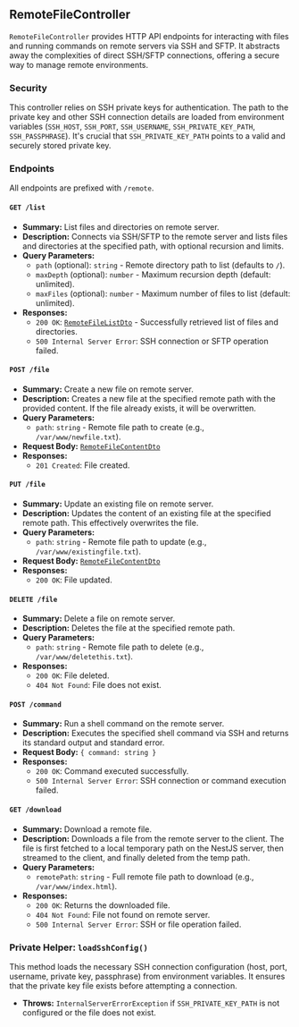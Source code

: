 ## RemoteFileController

`RemoteFileController` provides HTTP API endpoints for interacting with files and running commands on remote servers via SSH and SFTP. It abstracts away the complexities of direct SSH/SFTP connections, offering a secure way to manage remote environments.

### Security

This controller relies on SSH private keys for authentication. The path to the private key and other SSH connection details are loaded from environment variables (`SSH_HOST`, `SSH_PORT`, `SSH_USERNAME`, `SSH_PRIVATE_KEY_PATH`, `SSH_PASSPHRASE`). It's crucial that `SSH_PRIVATE_KEY_PATH` points to a valid and securely stored private key.

### Endpoints

All endpoints are prefixed with `/remote`.

#### `GET /list`

- **Summary:** List files and directories on remote server.
- **Description:** Connects via SSH/SFTP to the remote server and lists files and directories at the specified path, with optional recursion and limits.
- **Query Parameters:**
  - `path` (optional): `string` - Remote directory path to list (defaults to `/`).
  - `maxDepth` (optional): `number` - Maximum recursion depth (default: unlimited).
  - `maxFiles` (optional): `number` - Maximum number of files to list (default: unlimited).
- **Responses:**
  - `200 OK`: [`RemoteFileListDto`](./DTOs.md) - Successfully retrieved list of files and directories.
  - `500 Internal Server Error`: SSH connection or SFTP operation failed.

#### `POST /file`

- **Summary:** Create a new file on remote server.
- **Description:** Creates a new file at the specified remote path with the provided content. If the file already exists, it will be overwritten.
- **Query Parameters:**
  - `path`: `string` - Remote file path to create (e.g., `/var/www/newfile.txt`).
- **Request Body:** [`RemoteFileContentDto`](./DTOs.md)
- **Responses:**
  - `201 Created`: File created.

#### `PUT /file`

- **Summary:** Update an existing file on remote server.
- **Description:** Updates the content of an existing file at the specified remote path. This effectively overwrites the file.
- **Query Parameters:**
  - `path`: `string` - Remote file path to update (e.g., `/var/www/existingfile.txt`).
- **Request Body:** [`RemoteFileContentDto`](./DTOs.md)
- **Responses:**
  - `200 OK`: File updated.

#### `DELETE /file`

- **Summary:** Delete a file on remote server.
- **Description:** Deletes the file at the specified remote path.
- **Query Parameters:**
  - `path`: `string` - Remote file path to delete (e.g., `/var/www/deletethis.txt`).
- **Responses:**
  - `200 OK`: File deleted.
  - `404 Not Found`: File does not exist.

#### `POST /command`

- **Summary:** Run a shell command on the remote server.
- **Description:** Executes the specified shell command via SSH and returns its standard output and standard error.
- **Request Body:** `{ command: string }`
- **Responses:**
  - `200 OK`: Command executed successfully.
  - `500 Internal Server Error`: SSH connection or command execution failed.

#### `GET /download`

- **Summary:** Download a remote file.
- **Description:** Downloads a file from the remote server to the client. The file is first fetched to a local temporary path on the NestJS server, then streamed to the client, and finally deleted from the temp path.
- **Query Parameters:**
  - `remotePath`: `string` - Full remote file path to download (e.g., `/var/www/index.html`).
- **Responses:**
  - `200 OK`: Returns the downloaded file.
  - `404 Not Found`: File not found on remote server.
  - `500 Internal Server Error`: SSH or file operation failed.

### Private Helper: `loadSshConfig()`

This method loads the necessary SSH connection configuration (host, port, username, private key, passphrase) from environment variables. It ensures that the private key file exists before attempting a connection.

- **Throws:** `InternalServerErrorException` if `SSH_PRIVATE_KEY_PATH` is not configured or the file does not exist.
